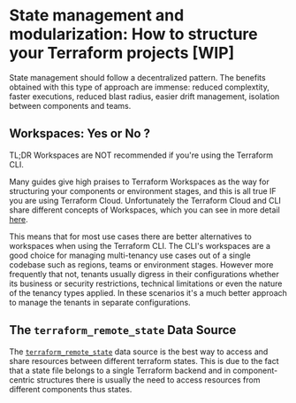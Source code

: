 # State management and modularization: How to structure your Terraform projects [WIP]

State management should follow a decentralized pattern. The benefits obtained with this type of approach are immense: reduced complextity, faster executions, reduced blast radius, easier drift management, isolation between components and teams.

## Workspaces: Yes or No ?

TL;DR Workspaces are NOT recommended if you're using the Terraform CLI. 

Many guides give high praises to Terraform Workspaces as the way for structuring your components or environment stages, and this is all true IF you are using Terraform Cloud. Unfortunately the Terraform Cloud and CLI share different concepts of Workspaces, which you can see in more detail [here](https://www.terraform.io/docs/cloud/workspaces/index.html).

This means that for most use cases there are better alternatives to workspaces when using the Terraform CLI. The CLI's workspaces are a good choice for managing multi-tenancy use cases out of a single codebase such as regions, teams or environment stages. However more frequently that not, tenants usually digress in their configurations whether its business or security restrictions, technical limitations or even the nature of the tenancy types applied. In these scenarios it's a much better approach to manage the tenants in separate configurations.

## The `terraform_remote_state` Data Source

The [`terraform_remote_state`](https://www.terraform.io/docs/language/state/remote-state-data.html) data source is the best way to access and share resources between different terraform states. This is due to the fact that a state file belongs to a single Terraform backend and in component-centric structures there is usually the need to access resources from different components thus states.